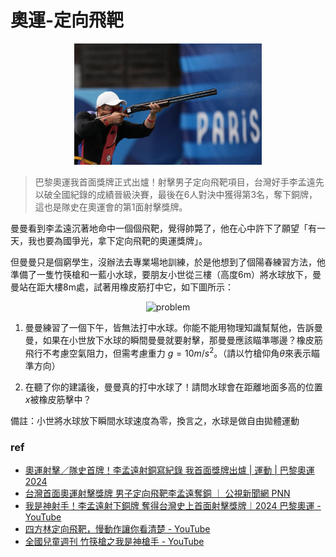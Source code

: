 # 奧運-定向飛靶

<p align="center">
	<img src="https://github.com/Achiwilms/Physicode/blob/main/%E6%AF%8F%E9%80%B1%E4%B8%80%E9%A1%8C/8_5_2024/img/proud_of_taiwan.jpg" alt="proud of taiwan!" width="300">
</p>

> 巴黎奧運我首面獎牌正式出爐！射擊男子定向飛靶項目，台灣好手李孟遠先以破全國紀錄的成績晉級決賽，最後在6人對決中獲得第3名，奪下銅牌，這也是隊史在奧運會的第1面射擊獎牌。

曼曼看到李孟遠沉著地命中一個個飛靶，覺得帥斃了，他在心中許下了願望「有一天，我也要為國爭光，拿下定向飛靶的奧運獎牌」。

但曼曼只是個窮學生，沒辦法去專業場地訓練，於是他想到了個陽春練習方法，他準備了一隻竹筷槍和一藍小水球，要朋友小世從三樓（高度6m）將水球放下，曼曼站在距大樓8m處，試著用橡皮筋打中它，如下圖所示：

<p align="center">
	<img src="/https://github.com/Achiwilms/Physicode/blob/main/%E6%AF%8F%E9%80%B1%E4%B8%80%E9%A1%8C/8_5_2024/img/prob.jpg" alt="problem" width="500">
</p>

1. 曼曼練習了一個下午，皆無法打中水球。你能不能用物理知識幫幫他，告訴曼曼，如果在小世放下水球的瞬間曼曼就要射擊，那曼曼應該瞄準哪邊？橡皮筋飛行不考慮空氣阻力，但需考慮重力 $g=10m/s^2$。（請以竹槍仰角$\theta$來表示瞄準方向）

2. 在聽了你的建議後，曼曼真的打中水球了！請問水球會在距離地面多高的位置$x$被橡皮筋擊中？

備註：小世將水球放下瞬間水球速度為零，換言之，水球是做自由拋體運動

### ref
- [奧運射擊／隊史首牌！李孟遠射銅寫紀錄 我首面獎牌出爐 | 運動 | 巴黎奧運2024](https://udn.com/paris2024/story/124095/8138376)
- [台灣首面奧運射擊獎牌 男子定向飛靶李孟遠奪銅 ｜ 公視新聞網 PNN](https://news.pts.org.tw/article/708181)
- [我是神射手！李孟遠射下銅牌 奪得台灣史上首面射擊獎牌｜2024 巴黎奧運 - YouTube](https://www.youtube.com/watch?v=U6H9bvC0At8)
- [四方林定向飛靶，慢動作讓你看清楚 - YouTube](https://www.youtube.com/watch?v=-EqQsNov7g8)
- [全國兒童週刊 竹筷槍之我是神槍手 - YouTube](https://www.youtube.com/watch?v=ddXFrd-RCfQ)
